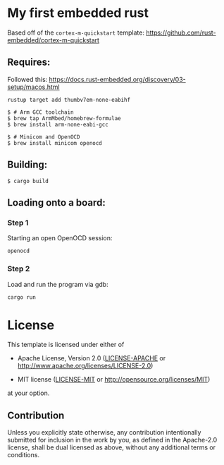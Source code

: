 # My first embedded rust

Based off of the `cortex-m-quickstart` template: https://github.com/rust-embedded/cortex-m-quickstart

## Requires:

Followed this:
https://docs.rust-embedded.org/discovery/03-setup/macos.html

```
rustup target add thumbv7em-none-eabihf
```


```
$ # Arm GCC toolchain
$ brew tap ArmMbed/homebrew-formulae
$ brew install arm-none-eabi-gcc

$ # Minicom and OpenOCD
$ brew install minicom openocd
```


## Building:

``` console
$ cargo build
```

## Loading onto a board:

### Step 1

Starting an open OpenOCD session:

```
openocd
```

### Step 2

Load and run the program via gdb:

```
cargo run
```


# License

This template is licensed under either of

- Apache License, Version 2.0 ([LICENSE-APACHE](LICENSE-APACHE) or
  http://www.apache.org/licenses/LICENSE-2.0)

- MIT license ([LICENSE-MIT](LICENSE-MIT) or http://opensource.org/licenses/MIT)

at your option.

## Contribution

Unless you explicitly state otherwise, any contribution intentionally submitted
for inclusion in the work by you, as defined in the Apache-2.0 license, shall be
dual licensed as above, without any additional terms or conditions.
